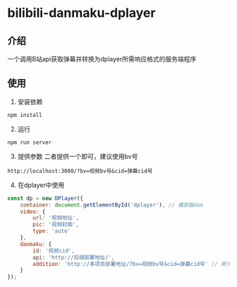 # bilibili-danmaku-dplayer

## 介绍
一个调用B站api获取弹幕并转换为dplayer所需响应格式的服务端程序

## 使用
1. 安装依赖
```shell
npm install
```

2. 运行
```shell
npm run server
```

3. 提供参数
二者提供一个即可，建议使用bv号
```
http://localhost:3000/?bv=视频bv号&cid=弹幕cid号
```
4. 在dplayer中使用
```javascript
const dp = new DPlayer({
    container: document.getElementById('dplayer'), // 播放器dom
    video: {
        url: '视频地址',
        pic: '视频封面',
        type: 'auto'
    },
    danmaku: {
        id: '视频cid',
        api: 'http://后端部署地址/', 
        addition: 'http://本项目部署地址/?bv=视频bv号&cid=弹幕cid号' // 用于获取额外弹幕
    }
});
```
